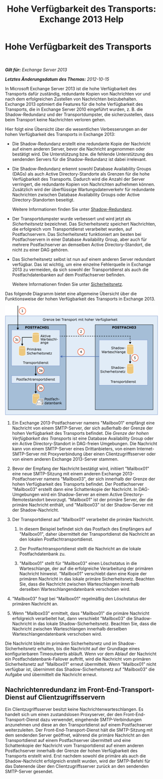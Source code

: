 ﻿---
title: 'Hohe Verfügbarkeit des Transports: Exchange 2013 Help'
TOCTitle: Hohe Verfügbarkeit des Transports
ms:assetid: e9ec6d05-f441-4cca-8592-8f7469948299
ms:mtpsurl: https://technet.microsoft.com/de-de/library/JJ657506(v=EXCHG.150)
ms:contentKeyID: 50476980
ms.date: 04/24/2018
mtps_version: v=EXCHG.150
ms.translationtype: HT
---

# Hohe Verfügbarkeit des Transports

 

_**Gilt für:** Exchange Server 2013_

_**Letztes Änderungsdatum des Themas:** 2012-10-15_

In Microsoft Exchange Server 2013 ist die hohe Verfügbarkeit des Transports dafür zuständig, redundante Kopien von Nachrichten vor und nach dem erfolgreichen Zustellen von Nachrichten beizubehalten. Exchange 2013 optimiert die Features für die hohe Verfügbarkeit des Transports, die in Exchange Server 2010 eingeführt wurden, z. B. die Shadow-Redundanz und der Transportdumpster, die sicherzustellen, dass beim Transport keine Nachrichten verloren gehen.

Hier folgt eine Übersicht über die wesentlichen Verbesserungen an der hohen Verfügbarkeit des Transports in Exchange 2013:

  - Die Shadow-Redundanz erstellt eine redundante Kopie der Nachricht auf einem anderen Server, bevor die Nachricht angenommen oder bestätigt wird. Die Unterstützung bzw. die fehlende Unterstützung des sendenden Servers für die Shadow-Redundanz ist dabei irrelevant.

  - Die Shadow-Redundanz erkennt sowohl Database Availability Groups (DAGs) als auch Active Directory-Standorte als Grenzen für die hohe Verfügbarkeit des Transports. Dadurch wird die Anzahl der Server verringert, die redundante Kopien von Nachrichten aufnehmen können. Zusätzlich wird der überflüssige Wartungsdatenverkehr für redundante Nachrichten zwischen Database Availability Groups oder Active Directory-Standorten beseitigt.
    
    Weitere Informationen finden Sie unter [Shadow-Redundanz](shadow-redundancy-exchange-2013-help.md).

  - Der Transportdumpster wurde verbessert und wird jetzt als *Sicherheitsnetz* bezeichnet. Das Sicherheitsnetz speichert Nachrichten, die erfolgreich vom Transportdienst verarbeitet wurden, auf Postfachservern. Das Sicherheitsnetz funktioniert am besten bei Postfachservern in einer Database Availability Group, aber auch für mehrere Postfachserver an demselben Active Directory-Standort, die nicht zu einer DAG gehören.

  - Das Sicherheitsnetz selbst ist nun auf einem anderen Server redundant verfügbar. Das ist wichtig, um eine einzelne Fehlerquelle in Exchange 2013 zu vermeiden, da sich sowohl der Transportdienst als auch die Postfachdatenbanken auf dem Postfachserver befinden.
    
    Weitere Informationen finden Sie unter [Sicherheitsnetz](safety-net-exchange-2013-help.md).

Das folgende Diagramm bietet eine allgemeine Übersicht über die Funktionsweise der hohen Verfügbarkeit des Transports in Exchange 2013.

![Übersicht über die hohe Verfügbarkeit des Transports](images/JJ657506.88f2284d-8afe-4c8f-94a6-cd4c097a55d8(EXCHG.150).gif "Übersicht über die hohe Verfügbarkeit des Transports")

1.  Ein Exchange 2013-Postfachserver namens "Mailbox01" empfängt eine Nachricht von einem SMTP-Server, der sich außerhalb der Grenze der hohen Verfügbarkeit des Transports befindet. Die *Grenze der hohen Verfügbarkeit des Transports* ist eine Database Availability Group oder ein Active Directory-Standort in DAG-freien Umgebungen. Die Nachricht kann von einem SMTP-Server eines Drittanbieters, von einem Internet-SMTP-Server mit Proxyverbindung über einen Clientzugriffsserver oder von einem anderen Exchange 2013-Server stammen.

2.  Bevor der Empfang der Nachricht bestätigt wird, initiiert "Mailbox01" eine neue SMTP-Sitzung mit einem anderen Exchange 2013-Postfachserver namens "Mailbox03", der sich innerhalb der Grenze der hohen Verfügbarkeit des Transports befindet. Der Postfachserver "Mailbox03" erstellt dann eine Schattenkopie der Nachricht. In DAG-Umgebungen wird ein Shadow-Server an einem Active Directory-Remotestandort bevorzugt. "Mailbox01" ist der primäre Server, der die primäre Nachricht enthält, und "Mailbox03" ist der Shadow-Server mit der Shadow-Nachricht.

3.  Der Transportdienst auf "Mailbox01" verarbeitet die primäre Nachricht.
    
    1.  In diesem Beispiel befindet sich das Postfach des Empfängers auf "Mailbox01", daher übermittelt der Transportdienst die Nachricht an den lokalen Postfachtransportdienst.
    
    2.  Der Postfachtransportdienst stellt die Nachricht an die lokale Postfachdatenbank zu.
    
    3.  "Mailbox01" stellt für "Mailbox03" einen Löschstatus in die Warteschlange, der auf die erfolgreiche Verarbeitung der primären Nachricht hinweist. "Mailbox01" verschiebt dann eine Kopie der primären Nachricht in das lokale primäre Sicherheitsnetz. Beachten Sie, dass die Nachricht zwischen Warteschlangen innerhalb derselben Warteschlangendatenbank verschoben wird.

4.  "Mailbox03" fragt bei "Mailbox01" regelmäßig den Löschstatus der primären Nachricht an.

5.  Wenn "Mailbox03" ermittelt, dass "Mailbox01" die primäre Nachricht erfolgreich verarbeitet hat, dann verschiebt "Mailbox03" die Shadow-Nachricht in das lokale Shadow-Sicherheitsnetz. Beachten Sie, dass die Nachricht zwischen Warteschlangen innerhalb derselben Warteschlangendatenbank verschoben wird.

Die Nachricht bleibt im primären Sicherheitsnetz und im Shadow-Sicherheitsnetz erhalten, bis die Nachricht auf der Grundlage eines konfigurierbaren Timeoutwerts abläuft. Wenn vor dem Ablauf der Nachricht ein Postfachdatenbank-Failover auftritt, wird die Nachricht vom primären Sicherheitsnetz auf "Mailbox01" erneut übermittelt. Wenn "Mailbox01" nicht verfügbar ist, übernimmt das Shadow-Sicherheitsnetz auf "Mailbox03" die Aufgabe und übermittelt die Nachricht erneut.

## Nachrichtenredundanz im Front-End-Transport-Dienst auf Clientzugriffsservern

Ein Clientzugriffsserver besitzt keine Nachrichtenwarteschlangen. Es handelt sich um einen zustandslosen Proxyserver, der den Front-End-Transport-Dienst dazu verwendet, eingehende SMTP-Verbindungen anzunehmen und diese an den Transportdienst auf einem Postfachserver weiterzuleiten. Der Front-End-Transport-Dienst hält die SMTP-Sitzung mit dem sendenden Server geöffnet, während die primäre Nachricht an den Transportdienst auf einem Postfachserver übermittelt und eine Schattenkopie der Nachricht vom Transportdienst auf einem anderen Postfachserver innerhalb der Grenze der hohen Verfügbarkeit des Transports erstellt wird. Erst nachdem sowohl die primäre als auch die Shadow-Nachricht erfolgreich erstellt wurden, wird der SMTP-Befehl für das Datenende über den Clientzugriffsserver zurück an den sendenden SMTP-Server gesendet.

